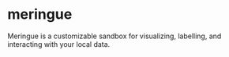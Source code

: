 # meringue
Meringue is a customizable sandbox for visualizing, labelling, and interacting with your local data.
